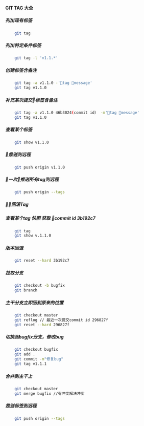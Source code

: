 
#### GIT TAG 大全

##### 列出现有标签

```bash
    git tag
```

##### 列出特定条件标签

```bash
    git tag -l 'v1.1.*'
```

##### 创建标签含备注

```bash
    git tag -a v1.1.0 -'tag message'
    git tag v1.1.0
```


##### 补充某次提交标签含备注

```bash
    git tag -a v1.1.0 46b3024(commit id） -m'tag message'
    git tag v1.1.0
```

##### 查看某个标签

```bash
    git show v1.1.0
```

##### 推送到远程

```bash
    git push origin v1.1.0
```

##### 一次推送所有tag到远程

```bash
    git push origin --tags
```

##### 回滚Tag

##### 查看某个tag 快照 获取 commit id 3b192c7

```bash
    git tag
    git show v.1.1.0
```

##### 版本回退

```bash
    git reset --hard 3b192c7
```

##### 拉取分支

```bash
    git checkout -b bugfix
    git branch
```

##### 主干分支立即回到原来的位置

```bash
    git checkout master
    git reflog // 最近一次提交commit id 296827f
    git reset --hard 296827f
```

##### 切换到bugfix分支，修改bug

```bash
    git checkout bugfix
    git add .
    git commit -m"修复bug"
    git tag v1.1.1
```

##### 合并到主干上

```bash
    git checkout master
    git merge bugfix //有冲突解决冲突
```

##### 推送标签到远程

```bash
    git push origin --tags
```